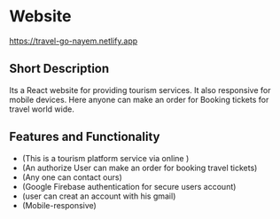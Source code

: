 # Website

https://travel-go-nayem.netlify.app

## Short Description

Its a React website for providing tourism services. It also responsive for mobile devices. Here anyone can make an order for Booking tickets for travel world wide.

## Features and Functionality

- (This is a tourism platform service via online )
- (An authorize User can make an order for booking travel tickets)
- (Any one can contact ours)
- (Google Firebase authentication for secure users account)
- (user can creat an account with his gmail)
- (Mobile-responsive)
